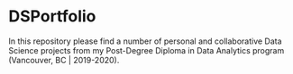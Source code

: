 # DSPortfolio
In this repository please find a number of personal and collaborative Data Science projects from my Post-Degree Diploma in Data Analytics program (Vancouver, BC | 2019-2020). 
